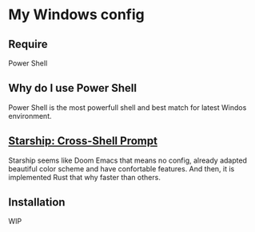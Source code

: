 # My Windows config

## Require
Power Shell

## Why do I use Power Shell
Power Shell is the most powerfull shell and best match for latest Windos environment.

## [Starship: Cross-Shell Prompt](https://starship.rs/)
Starship seems like Doom Emacs that means no config, already adapted beautiful color scheme and have confortable features. And then, it is implemented Rust that why faster than others.

## Installation
WIP